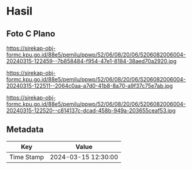 # Hasil

## Foto C Plano

https://sirekap-obj-formc.kpu.go.id/88e5/pemilu/ppwp/52/06/08/20/06/5206082006004-20240315-122459--7b858484-f954-47e1-8184-38aed70a2920.jpg

https://sirekap-obj-formc.kpu.go.id/88e5/pemilu/ppwp/52/06/08/20/06/5206082006004-20240315-122511--2064c0aa-a7d0-41b8-8a70-a9f37c75e7ab.jpg

https://sirekap-obj-formc.kpu.go.id/88e5/pemilu/ppwp/52/06/08/20/06/5206082006004-20240315-122520--c814137c-dcad-458b-949a-203655ceaf53.jpg


## Metadata

| Key        | Value               |
| ---------- | ------------------- |
| Time Stamp | 2024-03-15 12:30:00 |



